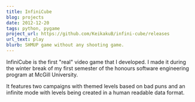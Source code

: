 ```yaml
---
title: InfiniCube
blog: projects
date: 2012-12-20
tags: python, pygame
project_url: https://github.com/KeikakuB/infini-cube/releases
url_text: play
blurb: SHMUP game without any shooting game.
---
```

InfiniCube is the first "real" video game that I developed. I made it during the winter break of my first semester of the honours software engineering program at McGill University.

It features two campaigns with themed levels based on bad puns and an infinite mode with levels being created in a human readable data format.
